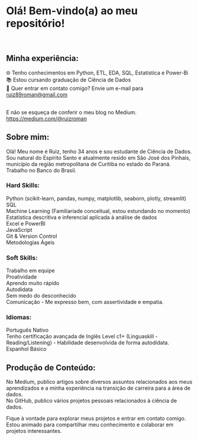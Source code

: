 # Olá! Bem-vindo(a) ao meu repositório!

<br>

## Minha experiência:

🌐 Tenho conhecimentos em Python, ETL, EDA, SQL, Estatística e Power-Bi <br>
📚 Estou cursando graduação de Ciência de Dados <br>
📧 Quer entrar em contato comigo? Envie um e-mail para ruiz89roman@gmail.com <br>
<br>

E não se esqueça de conferir o meu blog no Medium.  <br>
https://medium.com/@ruizroman<br>


## Sobre mim:

Olá! Meu nome é Ruiz, tenho 34 anos e sou estudante de Ciência de Dados.  <br> 
Sou natural do Espírito Santo e atualmente resido em São José dos Pinhais, município da região metropolitana de Curitiba no estado do Paraná. <br>
Trabalho no Banco do Brasil.  <br>


### Hard Skills:

Python (scikit-learn, pandas, numpy, matplotlib, seaborn, plotly, streamlit) <br>
SQL <br>
Machine Learning (Familiariade conceitual, estou estundando no momento) <br>
Estatística descritiva e inferencial aplicada à análise de dados <br>
Excel e PowerBI <br>
JavaScript <br>
Git & Version Control <br>
Metodologias Ágeis <br>


### Soft Skills:

Trabalho em equipe <br>
Proatividade <br>
Aprendo muito rápido <br>
Autodidata <br>
Sem medo do desconhecido <br>
Comunicação - Me expresso bem, com assertividade e empatia. <br>


### Idiomas:
Português Nativo <br>
Tenho certificação avançada de Inglês Level c1+ (Linguaskill - Reading/Listening)  - Habilidade desenvolvida de forma autodidata. <br>
Espanhol Básico <br>


## Produção de Conteúdo:

No Medium, publico artigos sobre diversos assuntos relacionados aos meus aprendizados e a minha experiência na transição de carreira para a área de dados.  <br>
No GitHub, publico vários projetos pessoais relacionados à ciência de dados. <br>

Fique à vontade para explorar meus projetos e entrar em contato comigo. Estou animado para compartilhar meu conhecimento e colaborar em projetos interessantes.
